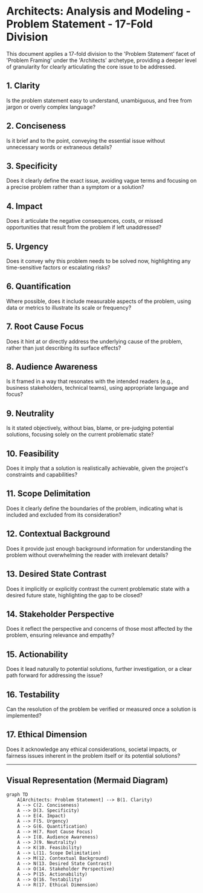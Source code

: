# Architects: Analysis and Modeling - Problem Statement - 17-Fold Division

This document applies a 17-fold division to the 'Problem Statement' facet of 'Problem Framing' under the 'Architects' archetype, providing a deeper level of granularity for clearly articulating the core issue to be addressed.

## 1. Clarity

Is the problem statement easy to understand, unambiguous, and free from jargon or overly complex language?

## 2. Conciseness

Is it brief and to the point, conveying the essential issue without unnecessary words or extraneous details?

## 3. Specificity

Does it clearly define the exact issue, avoiding vague terms and focusing on a precise problem rather than a symptom or a solution?

## 4. Impact

Does it articulate the negative consequences, costs, or missed opportunities that result from the problem if left unaddressed?

## 5. Urgency

Does it convey why this problem needs to be solved now, highlighting any time-sensitive factors or escalating risks?

## 6. Quantification

Where possible, does it include measurable aspects of the problem, using data or metrics to illustrate its scale or frequency?

## 7. Root Cause Focus

Does it hint at or directly address the underlying cause of the problem, rather than just describing its surface effects?

## 8. Audience Awareness

Is it framed in a way that resonates with the intended readers (e.g., business stakeholders, technical teams), using appropriate language and focus?

## 9. Neutrality

Is it stated objectively, without bias, blame, or pre-judging potential solutions, focusing solely on the current problematic state?

## 10. Feasibility

Does it imply that a solution is realistically achievable, given the project's constraints and capabilities?

## 11. Scope Delimitation

Does it clearly define the boundaries of the problem, indicating what is included and excluded from its consideration?

## 12. Contextual Background

Does it provide just enough background information for understanding the problem without overwhelming the reader with irrelevant details?

## 13. Desired State Contrast

Does it implicitly or explicitly contrast the current problematic state with a desired future state, highlighting the gap to be closed?

## 14. Stakeholder Perspective

Does it reflect the perspective and concerns of those most affected by the problem, ensuring relevance and empathy?

## 15. Actionability

Does it lead naturally to potential solutions, further investigation, or a clear path forward for addressing the issue?

## 16. Testability

Can the resolution of the problem be verified or measured once a solution is implemented?

## 17. Ethical Dimension

Does it acknowledge any ethical considerations, societal impacts, or fairness issues inherent in the problem itself or its potential solutions?

---

## Visual Representation (Mermaid Diagram)

```mermaid
graph TD
    A[Architects: Problem Statement] --> B(1. Clarity)
    A --> C(2. Conciseness)
    A --> D(3. Specificity)
    A --> E(4. Impact)
    A --> F(5. Urgency)
    A --> G(6. Quantification)
    A --> H(7. Root Cause Focus)
    A --> I(8. Audience Awareness)
    A --> J(9. Neutrality)
    A --> K(10. Feasibility)
    A --> L(11. Scope Delimitation)
    A --> M(12. Contextual Background)
    A --> N(13. Desired State Contrast)
    A --> O(14. Stakeholder Perspective)
    A --> P(15. Actionability)
    A --> Q(16. Testability)
    A --> R(17. Ethical Dimension)
```
